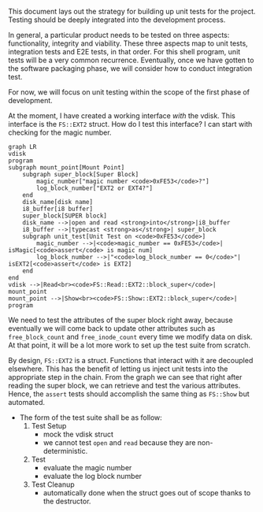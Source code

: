 
This document lays out the strategy for building up unit tests for the project. Testing should be deeply integrated into the development process. 

In general, a particular product needs to be tested on three aspects: functionality, integrity and viability. These three aspects map to unit tests, integration tests and E2E tests, in that order. For this shell program, unit tests will be a very common recurrence. Eventually, once we have gotten to the software packaging phase, we will consider how to conduct integration test.

For now, we will focus on unit testing within the scope of the first phase of development.

At the moment, I have created a working interface *with* the vdisk. This interface is the `FS::EXT2` struct. How do I test this interface? I can start with checking for the magic number.

```mermaid
graph LR
vdisk
program
subgraph mount_point[Mount Point]
    subgraph super_block[Super Block]
        magic_number["magic number <code>0xFE53</code>?"]
        log_block_number["EXT2 or EXT4?"]
    end
    disk_name[disk name]
    i8_buffer[i8 buffer]
    super_block[SUPER block]
    disk_name -->|open and read <strong>into</strong>|i8_buffer
    i8_buffer -->|typecast <strong>as</strong>| super_block
    subgraph unit_test[Unit Test on <code>0xFE53</code>]
        magic_number -->|<code>magic_number == 0xFE53</code>| isMagic[<code>assert</code> is magic num]
        log_block_number -->|"<code>log_block_number == 0</code>"| isEXT2[<code>assert</code> is EXT2]
    end
end
vdisk -->|Read<br><code>FS::Read::EXT2::block_super</code>| mount_point
mount_point -->|Show<br><code>FS::Show::EXT2::block_super</code>| program
```

We need to test the attributes of the super block right away, because eventually we will come back to update other attributes such as `free_block_count` and `free_inode_count` every time we modify data on disk. At that point, it will be a lot more work to set up the test suite from scratch.

By design, `FS::EXT2` is a struct. Functions that interact with it are decoupled elsewhere. This has the benefit of letting us inject unit tests into the appropriate step in the chain. From the graph we can see that right after reading the super block, we can retrieve and test the various attributes. Hence, the `assert` tests should accomplish the same thing as `FS::Show` but automated.


- The form of the test suite shall be as follow:
    1. Test Setup
        - mock the vdisk struct
        - we cannot test `open` and `read` because they are non-deterministic.
    2. Test
        - evaluate the magic number
        - evaluate the log block number
    3. Test Cleanup
        - automatically done when the struct goes out of scope thanks to the destructor. 

